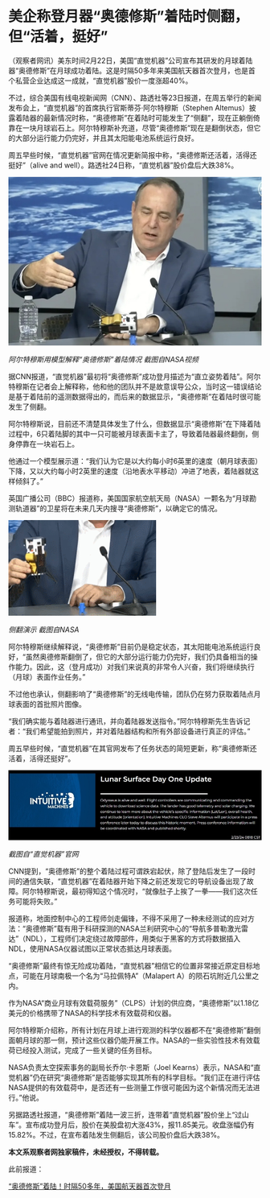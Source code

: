 # 美企称登月器“奥德修斯”着陆时侧翻，但“活着，挺好”

（观察者网讯）美东时间2月22日，美国“直觉机器”公司宣布其研发的月球着陆器“奥德修斯”在月球成功着陆。这是时隔50多年来美国航天器首次登月，也是首个私营企业达成这一成就，“直觉机器”股价一度涨超40%。

不过，综合美国有线电视新闻网（CNN）、路透社等23日报道，在周五举行的新闻发布会上，“直觉机器”的首席执行官斯蒂芬·阿尔特穆斯（Stephen
Altemus）披露着陆器的最新情况时称，“奥德修斯”在着陆时可能发生了“侧翻”，现在正躺倒倚靠在一块月球岩石上。阿尔特穆斯补充道，尽管“奥德修斯”现在是翻倒状态，但它的大部分运行能力仍完好，并且其太阳能电池系统运行良好。

周五早些时候，“直觉机器”官网在情况更新简报中称，“奥德修斯还活着，活得还挺好”（alive and
well）。路透社24日称，“直觉机器”股价盘后大跌38%。

![cd653dfc170a900efbd00c488a1aaf96.jpg](https://raw.githubusercontent.com/qqhsx/qqnews_image/main/2024/02/24/美企称登月器“奥德修斯”着陆时侧翻，但“活着，挺好”/cd653dfc170a900efbd00c488a1aaf96.jpg)

_阿尔特穆斯用模型解释“奥德修斯”着陆情况 截图自NASA视频_

据CNN报道，“直觉机器”最初将“奥德修斯”成功登月描述为“直立姿势着陆”。阿尔特穆斯在记者会上解释称，他和他的团队并不是故意误导公众，当时这一错误结论是基于着陆前的遥测数据得出的，而后来的数据显示，“奥德修斯”在着陆时很可能发生了侧翻。

阿尔特穆斯说，目前还不清楚具体发生了什么，但数据显示“奥德修斯”在下降着陆过程中，6只着陆脚的其中一只可能被月球表面卡主了，导致着陆器最终翻倒，侧身停靠在一块岩石上。

他通过一个模型展示道：“我们认为它是以大约每小时6英里的速度（朝月球表面）下降，又以大约每小时2英里的速度（沿地表水平移动）冲进了地表，着陆器就这样倾斜了。”

英国广播公司（BBC）报道称，美国国家航空航天局（NASA）一颗名为“月球勘测轨道器”的卫星将在未来几天内搜寻“奥德修斯”，以确定它的情况。

![bdfdd0d23168950a9a4f99122cd1e1f9.jpg](https://raw.githubusercontent.com/qqhsx/qqnews_image/main/2024/02/24/美企称登月器“奥德修斯”着陆时侧翻，但“活着，挺好”/bdfdd0d23168950a9a4f99122cd1e1f9.jpg)

_侧翻演示 截图自NASA_

阿尔特穆斯继续解释说，“奥德修斯”目前仍是稳定状态，其太阳能电池系统运行良好，“虽然奥德修斯翻倒了，但它的大部分运行能力仍完好，我们仍具备相当的操作能力。因此，这（登月成功）对我们来说真的非常令人兴奋，我们将继续执行（月球）表面作业任务。”

不过他也承认，侧翻影响了“奥德修斯”的无线电传输，团队仍在努力获取着陆点月球表面的首批照片图像。

“我们确实能与着陆器进行通讯，并向着陆器发送指令。”阿尔特穆斯先生告诉记者：“我们希望能拍到照片，并对着陆器结构和所有外部设备进行真正的评估。”

周五早些时候，“直觉机器”在其官网发布了任务状态的简短更新，称“奥德修斯还活着，活得还挺好”。

![44ca40193e9bcc10c33866c4bf5b8340.jpg](https://raw.githubusercontent.com/qqhsx/qqnews_image/main/2024/02/24/美企称登月器“奥德修斯”着陆时侧翻，但“活着，挺好”/44ca40193e9bcc10c33866c4bf5b8340.jpg)

_截图自“直觉机器”官网_

CNN提到，“奥德修斯”的整个着陆过程可谓跌宕起伏，除了登陆后发生了一段时间的通信失联，“直觉机器”在着陆器开始下降之前还发现它的导航设备出现了故障。阿尔特穆斯说，最初得知这个情况时，“就像肚子上挨了一拳——我们这次任务可能将失败。”

报道称，地面控制中心的工程师剑走偏锋，不得不采用了一种未经测试的应对方法：“奥德修斯”载有用于科研探测的NASA兰利研究中心的“导航多普勒激光雷达”（NDL），工程师们决定绕过故障部件，用类似于黑客的方式将数据插入NDL，使用NASA仪器试图以正常状态抵达月球表面。

“奥德修斯”最终有惊无险成功着陆，“直觉机器”相信它的位置非常接近原定目标地点，可能在月球南极一个名为“马拉佩特A”（Malapert
A）的陨石坑附近几公里之内。

作为NASA“商业月球有效载荷服务”（CLPS）计划的供应商，“奥德修斯”以1.18亿美元的价格携带了NASA的科学技术有效载荷和仪器。

阿尔特穆斯介绍称，所有计划在月球上进行观测的科学仪器都不在“奥德修斯”翻倒面朝月球的那一侧，预计这些仪器仍能开展工作。NASA的一些实验性技术有效载荷已经投入测试，完成了一些关键的任务目标。

NASA负责太空探索事务的副局长乔尔·卡恩斯（Joel
Kearns）表示，NASA和“直觉机器”仍在研究“奥德修斯”是否能够实现其所有的科学目标。“我们正在进行评估NASA提供的有效载荷中，是否还有一些测量工作很可能因为这个新情况而无法进行。”他说。

另据路透社报道，“奥德修斯”着陆一波三折，连带着“直觉机器”股价坐上“过山车”。宣布成功登月后，股价在美股盘初大涨43%，报11.85美元。收盘涨幅仍有15.82%。不过，在宣布着陆发生侧翻后，该公司股价盘后大跌38%。

**本文系观察者网独家稿件，未经授权，不得转载。**

此前报道：

[“奥德修斯”着陆！时隔50多年，美国航天器首次登月 ](https://news.qq.com/rain/a/20240223A00WV600)

